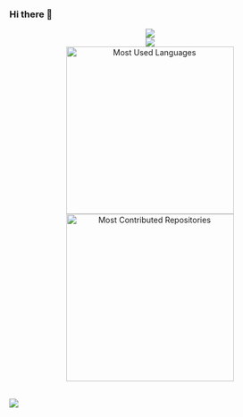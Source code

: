 ### Hi there 👋

<div align="center"> <img src="https://visitor-badge.glitch.me/badge?page_id=D-Sketon" /> </div>

<div align="center"> <img src="https://activity-graph.herokuapp.com/graph?username=D-Sketon&theme=xcode" /> </div>

<div align="center">
  <img src="https://api.githubtrends.io/user/svg/D-Sketon/langs?time_range=one_year&include_private=true&theme=classic" alt="Most Used Languages" width="300" />
  <img src="https://api.githubtrends.io/user/svg/D-Sketon/repos?time_range=one_month&theme=classic" alt="Most Contributed Repositories" width="300" />
</div>
<br>

<img  src="https://github-profile-trophy.vercel.app/?username=D-Sketon&theme=gruvbox&row=1&column=7&no-frame=true&no-bg=true" /></div>
